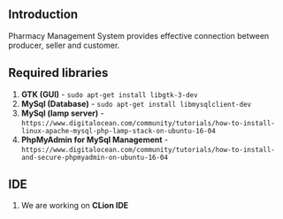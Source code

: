 ## Introduction
Pharmacy Management System provides effective connection between producer, seller and customer.

## Required libraries
1. **GTK (GUI)** - `sudo apt-get install libgtk-3-dev`
1. **MySql (Database)** - `sudo apt-get install libmysqlclient-dev`
1. **MySql (lamp server)** - `https://www.digitalocean.com/community/tutorials/how-to-install-linux-apache-mysql-php-lamp-stack-on-ubuntu-16-04`
1. **PhpMyAdmin for MySql Management** - `https://www.digitalocean.com/community/tutorials/how-to-install-and-secure-phpmyadmin-on-ubuntu-16-04`

## IDE
1. We are working on **CLion IDE** 
